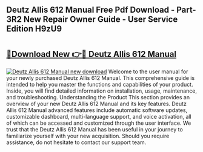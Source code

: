 ## Deutz Allis 612 Manual Free Pdf Download - Part-3R2 New Repair Owner Guide - User Service Edition H9zU9

# <h2><a href="http://bc68012.oget.top/?id=Deutz+Allis+612+Manual">🔗Download New 👉🔴 Deutz Allis 612 Manual</a></h2>

[![Deutz Allis 612 Manual new download](https://i.imgur.com/5g1atiW.png)](http://bc68012.oget.top/?id=Deutz+Allis+612+Manual)
Welcome to the user manual for your newly purchased Deutz Allis 612 Manual. This comprehensive guide is intended to help you master the functions and capabilities of your product. Inside, you will find detailed information on installation, usage, maintenance, and troubleshooting. Understanding the Product This section provides an overview of your new Deutz Allis 612 Manual and its key features. Deutz Allis 612 Manual advanced features include automatic software updates, customizable dashboard, multi-language support, and voice activation, all of which can be accessed and customized through the user interface. We trust that the Deutz Allis 612 Manual has been useful in your journey to familiarize yourself with your new acquisition. Should you require assistance, do not hesitate to contact our support team.
